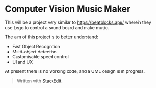 # Computer Vision Music Maker

This will be a project very similar to https://beatblocks.app/ wherein they use Lego to control a sound board and make music.

The aim of this project is to better understand:

 - Fast Object Recognition
 - Multi-object detection
 - Customisable speed control
 - UI and UX

At present there is no working code, and a UML design is in progress.

> Written with [StackEdit](https://stackedit.io/).
